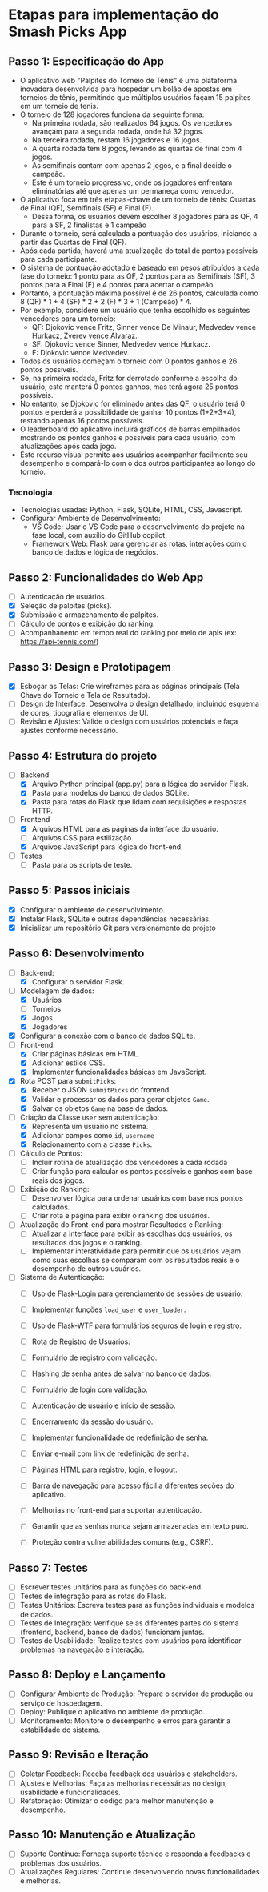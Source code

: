 
# Etapas para implementação do Smash Picks App

## Passo 1: Especificação do App

- O aplicativo web "Palpites do Torneio de Tênis" é uma plataforma inovadora desenvolvida para hospedar um bolão de apostas em torneios de tênis, permitindo que múltiplos usuários façam 15 palpites em um torneio de tenis. 
- O torneio de 128 jogadores funciona da seguinte forma:
    - Na primeira rodada, são realizados 64 jogos. Os vencedores avançam para a segunda rodada, onde há 32 jogos. 
    - Na terceira rodada, restam 16 jogadores e 16 jogos. 
    - A quarta rodada tem 8 jogos, levando às quartas de final com 4 jogos. 
    - As semifinais contam com apenas 2 jogos, e a final decide o campeão. 
    - Este é um torneio progressivo, onde os jogadores enfrentam eliminatórias até que apenas um permaneça como vencedor.
- O aplicativo foca em três etapas-chave de um torneio de tênis: Quartas de Final (QF), Semifinais (SF) e Final (F).
    - Dessa forma, os usuários devem escolher 8 jogadores para as QF, 4 para a SF, 2 finalistas e 1 campeão
- Durante o torneio, será calculada a pontuação dos usuários, iniciando a partir das Quartas de Final (QF). 
- Após cada partida, haverá uma atualização do total de pontos possíveis para cada participante. 
- O sistema de pontuação adotado é baseado em pesos atribuídos a cada fase do torneio: 1 ponto para as QF, 2 pontos para as Semifinais (SF), 3 pontos para a Final (F) e 4 pontos para acertar o campeão. 
- Portanto, a pontuação máxima possível é de 26 pontos, calculada como 8 (QF) * 1 + 4 (SF) * 2 + 2 (F) * 3 + 1 (Campeão) * 4.
- Por exemplo, considere um usuário que tenha escolhido os seguintes vencedores para um torneio:
    - QF: Djokovic vence Fritz, Sinner vence De Minaur, Medvedev vence Hurkacz, Zverev vence Alvaraz.
    - SF: Djokovic vence Sinner, Medvedev vence Hurkacz.
    - F: Djokovic vence Medvedev.
- Todos os usuários começam o torneio com 0 pontos ganhos e 26 pontos possíveis.
- Se, na primeira rodada, Fritz for derrotado conforme a escolha do usuário, este manterá 0 pontos ganhos, mas terá agora 25 pontos possíveis.
- No entanto, se Djokovic for eliminado antes das QF, o usuário terá 0 pontos e perderá a possibilidade de ganhar 10 pontos (1+2+3+4), restando apenas 16 pontos possíveis.
- O leaderboard do aplicativo incluirá gráficos de barras empilhados mostrando os pontos ganhos e possíveis para cada usuário, com atualizações após cada jogo.
- Este recurso visual permite aos usuários acompanhar facilmente seu desempenho e compará-lo com o dos outros participantes ao longo do torneio.

### Tecnologia

- Tecnologias usadas: Python, Flask, SQLite, HTML, CSS, Javascript.
- Configurar Ambiente de Desenvolvimento:
    - VS Code: Usar o VS Code para o desenvolvimento do projeto na fase local, com auxílio do GitHub copilot.
    - Framework Web: Flask para gerenciar as rotas, interações com o banco de dados e lógica de negócios.

## Passo 2: Funcionalidades do Web App

- [ ] Autenticação de usuários.
- [X] Seleção de palpites (picks).
- [X] Submissão e armazenamento de palpites.
- [ ] Cálculo de pontos e exibição do ranking.
- [ ] Acompanhanento em tempo real do ranking por meio de apis (ex: https://api-tennis.com/)

## Passo 3: Design e Prototipagem

- [X] Esboçar as Telas: Crie wireframes para as páginas principais (Tela Chave do Torneio e Tela de Resultado).
- [ ] Design de Interface: Desenvolva o design detalhado, incluindo esquema de cores, tipografia e elementos de UI.
- [ ] Revisão e Ajustes: Valide o design com usuários potenciais e faça ajustes conforme necessário.

## Passo 4: Estrutura do projeto

- [ ] Backend
    - [X] Arquivo Python principal (app.py) para a lógica do servidor Flask.
    - [X] Pasta para modelos do banco de dados SQLite.
    - [X] Pasta para rotas do Flask que lidam com requisições e respostas HTTP.
- [ ] Frontend
    - [X] Arquivos HTML para as páginas da interface do usuário.
    - [ ] Arquivos CSS para estilização.
    - [X] Arquivos JavaScript para lógica do front-end.
- [ ] Testes
    - [ ] Pasta para os scripts de teste.

## Passo 5: Passos iniciais

- [X] Configurar o ambiente de desenvolvimento.
- [X] Instalar Flask, SQLite e outras dependências necessárias.
- [X] Inicializar um repositório Git para versionamento do projeto

## Passo 6: Desenvolvimento

- [ ] Back-end:
    - [X] Configurar o servidor Flask.
- [ ] Modelagem de dados:
    - [X] Usuários
    - [ ] Torneios
    - [X] Jogos
    - [X] Jogadores
- [X] Configurar a conexão com o banco de dados SQLite.
- [ ] Front-end:
    - [X] Criar páginas básicas em HTML.
    - [X] Adicionar estilos CSS.
    - [X] Implementar funcionalidades básicas em JavaScript.
- [X] Rota POST para `submitPicks`:
    - [X] Receber o JSON `submitPicks` do frontend.
    - [X] Validar e processar os dados para gerar objetos `Game`.
    - [X] Salvar os objetos `Game` na base de dados.
- [ ] Criação da Classe `User` sem autenticação:
    - [X] Representa um usuário no sistema.
    - [X] Adicionar campos como `id`, `username`
    - [X] Relacionamento com a classe `Picks`.
- [ ] Cálculo de Pontos:
    - [ ] Incluir rotina de atualização dos vencedores a cada rodada
    - [ ] Criar função para calcular os pontos possíveis e ganhos com base reais dos jogos.
- [ ] Exibição do Ranking:
    - [ ] Desenvolver lógica para ordenar usuários com base nos pontos calculados.
    - [ ] Criar rota e página para exibir o ranking dos usuários.
- [ ] Atualização do Front-end para mostrar Resultados e Ranking:
    - [ ] Atualizar a interface para exibir as escolhas dos usuários, os resultados dos jogos e o ranking.
    - [ ] Implementar interatividade para permitir que os usuários vejam como suas escolhas se comparam com os resultados reais e o desempenho de outros usuários.
- [ ] Sistema de Autenticação:
    - [ ] Uso de Flask-Login para gerenciamento de sessões de usuário.
    - [ ] Implementar funções `load_user` e `user_loader`.
    - [ ] Uso de Flask-WTF para formulários seguros de login e registro.
    - [ ] Rota de Registro de Usuários:
    - [ ] Formulário de registro com validação.
    - [ ] Hashing de senha antes de salvar no banco de dados.
    - [ ] Formulário de login com validação.
    - [ ] Autenticação de usuário e início de sessão.
    - [ ] Encerramento da sessão do usuário.
    - [ ] Implementar funcionalidade de redefinição de senha.
    - [ ] Enviar e-mail com link de redefinição de senha.
    - [ ] Páginas HTML para registro, login, e logout.
    - [ ] Barra de navegação para acesso fácil a diferentes seções do aplicativo.
    - [ ] Melhorias no front-end para suportar autenticação.
    - [ ] Garantir que as senhas nunca sejam armazenadas em texto puro.
    - [ ] Proteção contra vulnerabilidades comuns (e.g., CSRF).


## Passo 7: Testes

- [ ] Escrever testes unitários para as funções do back-end.
- [ ] Testes de integração para as rotas do Flask.
- [ ] Testes Unitários: Escreva testes para as funções individuais e modelos de dados.
- [ ] Testes de Integração: Verifique se as diferentes partes do sistema (frontend, backend, banco de dados) funcionam juntas.
- [ ] Testes de Usabilidade: Realize testes com usuários para identificar problemas na navegação e interação.

## Passo 8: Deploy e Lançamento

- [ ] Configurar Ambiente de Produção: Prepare o servidor de produção ou serviço de hospedagem.
- [ ] Deploy: Publique o aplicativo no ambiente de produção.
- [ ] Monitoramento: Monitore o desempenho e erros para garantir a estabilidade do sistema.

## Passo 9: Revisão e Iteração

- [ ] Coletar Feedback: Receba feedback dos usuários e stakeholders.
- [ ] Ajustes e Melhorias: Faça as melhorias necessárias no design, usabilidade e funcionalidades.
- [ ] Refatoração: Otimizar o código para melhor manutenção e desempenho.

## Passo 10: Manutenção e Atualização

- [ ] Suporte Contínuo: Forneça suporte técnico e responda a feedbacks e problemas dos usuários.
- [ ] Atualizações Regulares: Continue desenvolvendo novas funcionalidades e melhorias.
